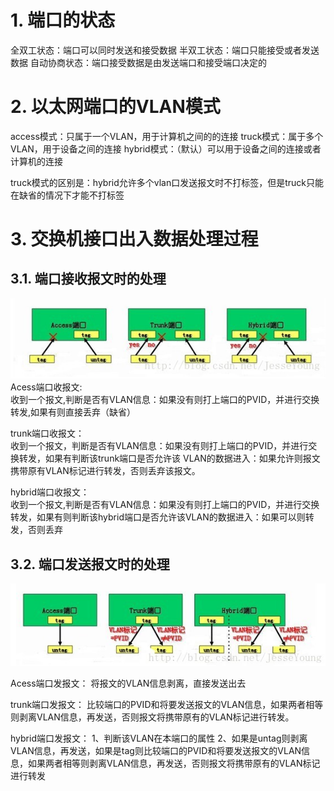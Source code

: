 # 1. 端口的状态
全双工状态：端口可以同时发送和接受数据
半双工状态：端口只能接受或者发送数据
自动协商状态：端口接受数据是由发送端口和接受端口决定的

# 2. 以太网端口的VLAN模式
access模式：只属于一个VLAN，用于计算机之间的的连接
truck模式：属于多个VLAN，用于设备之间的连接
hybrid模式：（默认）可以用于设备之间的连接或者计算机的连接

truck模式的区别是：hybrid允许多个vlan口发送报文时不打标签，但是truck只能在缺省的情况下才能不打标签

# 3. 交换机接口出入数据处理过程
## 3.1. 端口接收报文时的处理
![](_v_images/20190522104705776_17207.png)
Acess端口收报文:      
        收到一个报文,判断是否有VLAN信息：如果没有则打上端口的PVID，并进行交换转发,如果有则直接丢弃（缺省） 
        
   trunk端口收报文：       
        收到一个报文，判断是否有VLAN信息：如果没有则打上端口的PVID，并进行交换转发，如果有判断该trunk端口是否允许该 VLAN的数据进入：如果允许则报文携带原有VLAN标记进行转发，否则丢弃该报文。 
        
   hybrid端口收报文：       
        收到一个报文,判断是否有VLAN信息：如果没有则打上端口的PVID，并进行交换转发，如果有则判断该hybrid端口是否允许该VLAN的数据进入：如果可以则转发，否则丢弃

## 3.2. 端口发送报文时的处理
![](_v_images/20190522104740928_8458.png)

   Acess端口发报文：
        将报文的VLAN信息剥离，直接发送出去 
        
   trunk端口发报文：
        比较端口的PVID和将要发送报文的VLAN信息，如果两者相等则剥离VLAN信息，再发送，否则报文将携带原有的VLAN标记进行转发。
        
   hybrid端口发报文：
        1、判断该VLAN在本端口的属性
        2、如果是untag则剥离VLAN信息，再发送，如果是tag则比较端口的PVID和将要发送报文的VLAN信息，如果两者相等则剥离VLAN信息，再发送，否则报文将携带原有的VLAN标记进行转发

